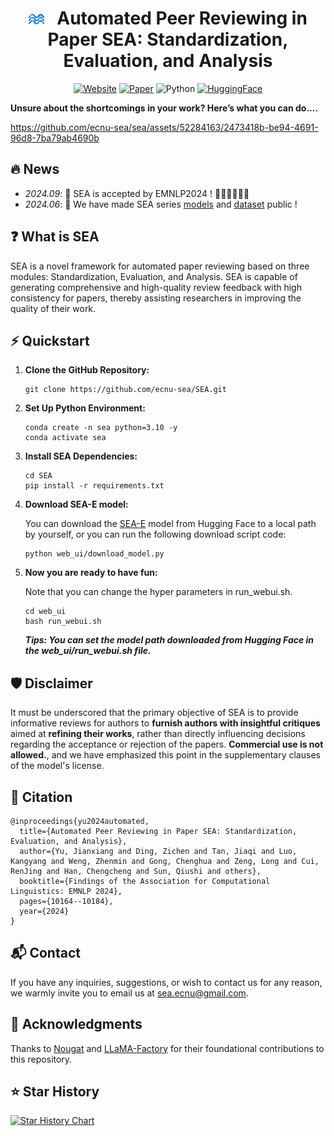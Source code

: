 <div align="center">

# <img src="assets/logo.png" alt="SEA" width="5%"> &nbsp; Automated Peer Reviewing in Paper SEA: Standardization, Evaluation, and Analysis

[![Website](https://img.shields.io/website?url=https://ecnu-sea.github.io/)](https://ecnu-sea.github.io/)
[![Paper](https://img.shields.io/badge/paper--blue)](https://arxiv.org/pdf/2407.12857v2)
![Python](https://img.shields.io/badge/python-3.10-blue)
[![HuggingFace](https://img.shields.io/badge/🤗-HuggingFace-orange)](https://huggingface.co/ECNU-SEA)

</div>

**Unsure about the shortcomings in your work? Here’s what you can do....**

https://github.com/ecnu-sea/sea/assets/52284163/2473418b-be94-4691-96d8-7ba79ab4690b

## 🔥 News
- *2024.09*: 🎉 SEA is accepted by EMNLP2024 ! 🥳🥳🥳🥂🥂🥂
- *2024.06*: 🎉 We have made SEA series [models](https://huggingface.co/ECNU-SEA) and [dataset](https://huggingface.co/datasets/ECNU-SEA/SEA_data) public !

## ❓ What is SEA 

SEA is a novel framework for automated paper reviewing based on three modules: Standardization, Evaluation, and Analysis. SEA is capable of generating comprehensive and high-quality review feedback with high consistency for papers, thereby assisting researchers in improving the quality of their work.

## ⚡️ Quickstart
1. **Clone the GitHub Repository:** 

   ```shell
   git clone https://github.com/ecnu-sea/SEA.git
   ```

2. **Set Up Python Environment:** 

   ```shell
   conda create -n sea python=3.10 -y
   conda activate sea
   ```

3. **Install SEA Dependencies:** 
   ```shell
   cd SEA
   pip install -r requirements.txt
   ```
   
4. **Download SEA-E model:**
   
   You can download the [SEA-E](https://huggingface.co/ECNU-SEA/SEA-E) model from Hugging Face to a local path by yourself, or you can run the following download script code:
   ```shell
   python web_ui/download_model.py
   ```

6. **Now you are ready to have fun:**

   Note that you can change the hyper parameters in run_webui.sh.
   ```shell
   cd web_ui
   bash run_webui.sh
   ```
   **_Tips: You can set the model path downloaded from Hugging Face in the web_ui/run_webui.sh file._**
   

## 🛡 Disclaimer

It must be underscored that the primary objective of SEA is to provide informative reviews for authors to **furnish authors with insightful critiques** aimed at **refining their works**, rather than directly influencing decisions regarding the acceptance or rejection of the papers. **Commercial use is not allowed.**, and we have emphasized this point in the supplementary clauses of the model's license.


## 🔎 Citation

```
@inproceedings{yu2024automated,
  title={Automated Peer Reviewing in Paper SEA: Standardization, Evaluation, and Analysis},
  author={Yu, Jianxiang and Ding, Zichen and Tan, Jiaqi and Luo, Kangyang and Weng, Zhenmin and Gong, Chenghua and Zeng, Long and Cui, RenJing and Han, Chengcheng and Sun, Qiushi and others},
  booktitle={Findings of the Association for Computational Linguistics: EMNLP 2024},
  pages={10164--10184},
  year={2024}
}
```


## 📬 Contact

If you have any inquiries, suggestions, or wish to contact us for any reason, we warmly invite you to email us at sea.ecnu@gmail.com.

## 💐 Acknowledgments
Thanks to [Nougat](https://github.com/facebookresearch/nougat) and [LLaMA-Factory](https://github.com/hiyouga/LLaMA-Factory/tree/main) for their foundational contributions to this repository.

## ⭐ Star History

[![Star History Chart](https://api.star-history.com/svg?repos=ecnu-sea/sea&type=Date)](https://star-history.com/#ecnu-sea/sea&Date)
